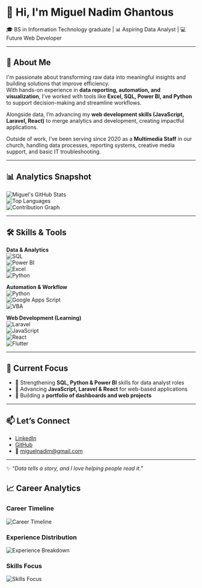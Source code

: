 # 👋 Hi, I'm Miguel Nadim Ghantous  

🎓 BS in Information Technology graduate | 📊 Aspiring Data Analyst | 💻 Future Web Developer  

---

## 🌟 About Me  
I'm passionate about transforming raw data into meaningful insights and building solutions that improve efficiency.  
With hands-on experience in **data reporting, automation, and visualization**, I’ve worked with tools like **Excel, SQL, Power BI, and Python** to support decision-making and streamline workflows.  

Alongside data, I’m advancing my **web development skills (JavaScript, Laravel, React)** to merge analytics and development, creating impactful applications.  

Outside of work, I’ve been serving since 2020 as a **Multimedia Staff** in our church, handling data processes, reporting systems, creative media support, and basic IT troubleshooting.  

---

## 📊 Analytics Snapshot  

![Miguel's GitHub Stats](https://github-readme-stats.vercel.app/api?username=Biruses&show_icons=true&theme=default&hide_border=true&count_private=true)  
![Top Languages](https://github-readme-stats.vercel.app/api/top-langs/?username=Biruses&layout=compact&theme=default&hide_border=true)  
![Contribution Graph](https://github-readme-activity-graph.vercel.app/graph?username=Biruses&theme=github-light&hide_border=true)  

---

## 🛠 Skills & Tools  

**Data & Analytics**  
![SQL](https://img.shields.io/badge/SQL-4479A1?style=for-the-badge&logo=postgresql&logoColor=white)  
![Power BI](https://img.shields.io/badge/Power%20BI-F2C811?style=for-the-badge&logo=powerbi&logoColor=black)  
![Excel](https://img.shields.io/badge/Excel-217346?style=for-the-badge&logo=microsoft-excel&logoColor=white)  
![Python](https://img.shields.io/badge/Python-3776AB?style=for-the-badge&logo=python&logoColor=white)  

**Automation & Workflow**  
![Python](https://img.shields.io/badge/Scripting-3776AB?style=for-the-badge&logo=python&logoColor=white)  
![Google Apps Script](https://img.shields.io/badge/Google%20Apps%20Script-4285F4?style=for-the-badge&logo=google&logoColor=white)  
![VBA](https://img.shields.io/badge/VBA-217346?style=for-the-badge&logo=microsoft-excel&logoColor=white)  

**Web Development (Learning)**  
![Laravel](https://img.shields.io/badge/Laravel-FF2D20?style=for-the-badge&logo=laravel&logoColor=white)  
![JavaScript](https://img.shields.io/badge/JavaScript-F7DF1E?style=for-the-badge&logo=javascript&logoColor=black)  
![React](https://img.shields.io/badge/React-61DAFB?style=for-the-badge&logo=react&logoColor=black)  
![Flutter](https://img.shields.io/badge/Flutter-02569B?style=for-the-badge&logo=flutter&logoColor=white)  

---

## 📌 Current Focus  
- 🔹 Strengthening **SQL, Python & Power BI** skills for data analyst roles  
- 🔹 Advancing **JavaScript, Laravel & React** for web-based applications  
- 🔹 Building a **portfolio of dashboards and web projects**  

---

## 📫 Let’s Connect  
- [LinkedIn](https://www.linkedin.com/in/miguelnadimghantous)  
- [GitHub](https://github.com/MiguelGhantous)  
- 📧 miguelnadim@gmail.com  

---

✨ *“Data tells a story, and I love helping people read it.”*  


## 📈 Career Analytics  

### Career Timeline  
![Career Timeline](./images/career_timeline.png)  

### Experience Distribution  
![Experience Breakdown](./images/experience_distribution.png)  

### Skills Focus  
![Skills Focus](./images/skills_focus.png)  

